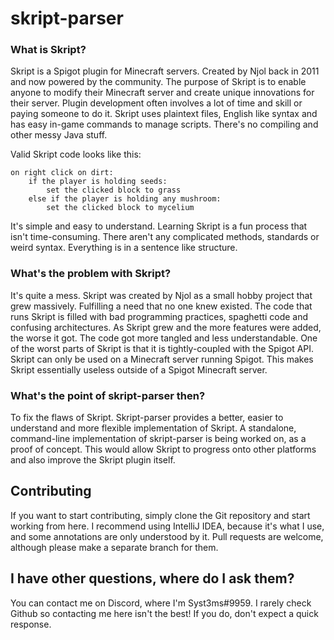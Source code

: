 # skript-parser

### What is Skript?
Skript is a Spigot plugin for Minecraft servers. Created by Njol back in 2011 and now powered by the community. The purpose of Skript is to enable anyone to modify their Minecraft server and create unique innovations for their server. Plugin development often involves a lot of time and skill or paying someone to do it. Skript uses plaintext files, English like syntax and has easy in-game commands to manage scripts. There's no compiling and other messy Java stuff. 

Valid Skript code looks like this:
```vba
on right click on dirt:
    if the player is holding seeds:
        set the clicked block to grass
    else if the player is holding any mushroom:
        set the clicked block to mycelium
```
It's simple and easy to understand. Learning Skript is a fun process that isn't time-consuming. There aren't any complicated methods, standards or weird syntax. Everything is in a sentence like structure.

### What's the problem with Skript?
It's quite a mess. Skript was created by Njol as a small hobby project that grew massively. Fulfilling a need that no one knew existed. The code that runs Skript is filled with bad programming practices, spaghetti code and confusing architectures. As Skript grew and the more features were added, the worse it got. The code got more tangled and less understandable. One of the worst parts of Skript is that it is tightly-coupled with the Spigot API. Skript can only be used on a Minecraft server running Spigot. This makes Skript essentially useless outside of a Spigot Minecraft server. 
### What's the point of skript-parser then?
To fix the flaws of Skript. Skript-parser provides a better, easier to understand and more flexible implementation of Skript. A standalone, command-line implementation of skript-parser is being worked on, as a proof of concept. This would allow Skript to progress onto other platforms and also improve the Skript plugin itself.
## Contributing 
If you want to start contributing, simply clone the Git repository and start working from here. I recommend using IntelliJ IDEA, because it's what I use, and some annotations are only understood by it.
Pull requests are welcome, although please make a separate branch for them.

## I have other questions, where do I ask them?
You can contact me on Discord, where I'm Syst3ms#9959. 
I rarely check Github so contacting me here isn't the best! If you do, don't expect a quick response.

